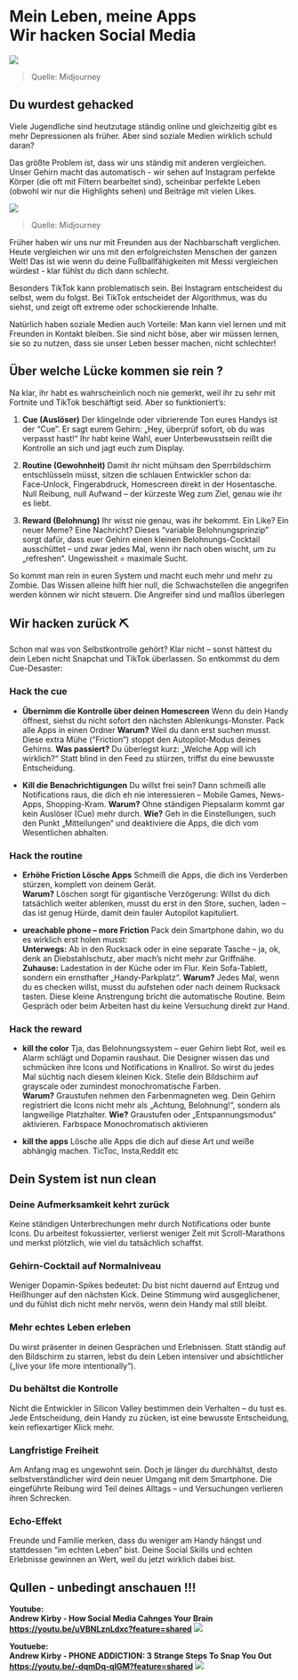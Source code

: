 Mein Leben, meine Apps<br />Wir hacken Social Media
====


![](../bilder/0_0.png)

> Quelle: Midjourney


## Du wurdest gehacked

Viele Jugendliche sind heutzutage ständig online und gleichzeitig gibt es mehr Depressionen als früher. Aber sind soziale Medien wirklich schuld daran?
 
Das größte Problem ist, dass wir uns ständig mit anderen vergleichen. Unser Gehirn macht das automatisch - wir sehen auf Instagram perfekte Körper (die oft mit Filtern bearbeitet sind), scheinbar perfekte Leben (obwohl wir nur die Highlights sehen) und Beiträge mit vielen Likes.

![](../bilder/0_1.png)
> Quelle: Midjourney

Früher haben wir uns nur mit Freunden aus der Nachbarschaft verglichen. Heute vergleichen wir uns mit den erfolgreichsten Menschen der ganzen Welt! Das ist wie wenn du deine Fußballfähigkeiten mit Messi vergleichen würdest - klar fühlst du dich dann schlecht.



Besonders TikTok kann problematisch sein. Bei Instagram entscheidest du selbst, wem du folgst. Bei TikTok entscheidet der Algorithmus, was du siehst, und zeigt oft extreme oder schockierende Inhalte.

Natürlich haben soziale Medien auch Vorteile: Man kann viel lernen und mit Freunden in Kontakt bleiben. Sie sind nicht böse, aber wir müssen lernen, sie so zu nutzen, dass sie unser Leben besser machen, nicht schlechter!

## Über welche Lücke kommen sie rein ?

Na klar, ihr habt es wahrscheinlich noch nie gemerkt, weil ihr zu sehr mit Fortnite und TikTok beschäftigt seid. Aber so funktioniert’s:

1. **Cue (Auslöser)**
Der klingelnde oder vibrierende Ton eures Handys ist der “Cue”. Er sagt eurem Gehirn: „Hey, überprüf sofort, ob du was verpasst hast!“ Ihr habt keine Wahl, euer Unterbewusstsein reißt die Kontrolle an sich und jagt euch zum Display.

2. **Routine (Gewohnheit)**
Damit ihr nicht mühsam den Sperrbildschirm entschlüsseln müsst, sitzen die schlauen Entwickler schon da: Face‑Unlock, Fingerabdruck, Homescreen direkt in der Hosentasche. Null Reibung, null Aufwand – der kürzeste Weg zum Ziel, genau wie ihr es liebt.

3. **Reward (Belohnung)**
Ihr wisst nie genau, was ihr bekommt. Ein Like? Ein neuer Meme? Eine Nachricht? Dieses “variable Belohnungsprinzip” sorgt dafür, dass euer Gehirn einen kleinen Belohnungs-Cocktail ausschüttet – und zwar jedes Mal, wenn ihr nach oben wischt, um zu „refreshen“. Ungewissheit = maximale Sucht.

So kommt man rein in euren System und macht euch mehr und mehr zu Zombie.
Das Wissen alleine hilft hier null, die Schwachstellen die angegrifen werden können wir nicht steuern. Die Angreifer sind und maßlos überlegen

## Wir hacken zurück ⛏️

Schon mal was von Selbstkontrolle gehört? Klar nicht – sonst hättest du dein Leben nicht Snapchat und TikTok überlassen. So entkommst du dem Cue-Desaster:
### Hack the cue 
- **Übernimm die Kontrolle über deinen Homescreen**
Wenn du dein Handy öffnest, siehst du nicht sofort den nächsten Ablenkungs-Monster. Pack alle Apps in einen Ordner
**Warum?** Weil du dann erst suchen musst. Diese extra Mühe (“Friction”) stoppt den Autopilot-Modus deines Gehirns.
**Was passiert?** Du überlegst kurz: „Welche App will ich wirklich?“ Statt blind in den Feed zu stürzen, triffst du eine bewusste Entscheidung.

- **Kill die Benachrichtigungen**
Du willst frei sein? Dann schmeiß alle Notifications raus, die dich eh nie interessieren – Mobile Games, News-Apps, Shopping-Kram.
**Warum?** Ohne ständigen Piepsalarm kommt gar kein Auslöser (Cue) mehr durch.
**Wie?** Geh in die Einstellungen, such den Punkt „Mitteilungen“ und deaktiviere die Apps, die dich vom Wesentlichen abhalten.

### Hack the routine

- **Erhöhe Friction Lösche Apps**
Schmeiß die Apps, die dich ins Verderben stürzen, komplett von deinem Gerät.
<br />**Warum?** Löschen sorgt für gigantische Verzögerung: Willst du dich tatsächlich weiter ablenken, musst du erst in den Store, suchen, laden – das ist genug Hürde, damit dein fauler Autopilot kapituliert.

- **ureachable phone – more Friction**
Pack dein Smartphone dahin, wo du es wirklich erst holen musst:
<br />**Unterwegs:** Ab in den Rucksack oder in eine separate Tasche – ja, ok, denk an Diebstahlschutz, aber mach’s nicht mehr zur Griff­nähe.
**Zuhause:** Lade­station in der Küche oder im Flur. Kein Sofa-Tablett, sondern ein ernsthafter „Handy-Parkplatz“.
**Warum?** Jedes Mal, wenn du es checken willst, musst du aufstehen oder nach deinem Rucksack tasten. Diese kleine Anstrengung bricht die automatische Routine.
Beim Gespräch oder beim Arbeiten hast du keine Versuchung direkt zur Hand.

### Hack the reward
- **kill the color**
Tja, das Belohnungssystem – euer Gehirn liebt Rot, weil es Alarm schlägt und Dopamin raushaut. Die Designer wissen das und schmücken ihre Icons und Notifications in Knallrot. So wirst du jedes Mal süchtig nach diesem kleinen Kick. Stelle dein Bildschirm auf grayscale oder zumindest monochromatische Farben.<br />
**Warum?** Graustufen nehmen den Farbenmagneten weg. Dein Gehirn registriert die Icons nicht mehr als „Achtung, Belohnung!“, sondern als langweilige Platzhalter.
**Wie?** Graustufen oder „Entspannungsmodus“ aktivieren. Farbspace Monochromatisch aktivieren

- **kill the apps**
Lösche alle Apps die dich auf diese Art und weiße abhängig machen. TicToc, Insta,Reddit etc

## Dein System ist nun clean
### Deine Aufmerksamkeit kehrt zurück
Keine ständigen Unterbrechungen mehr durch Notifications oder bunte Icons. Du arbeitest fokussierter, verlierst weniger Zeit mit Scroll-Marathons und merkst plötzlich, wie viel du tatsächlich schaffst.

### Gehirn-Cocktail auf Normalniveau
Weniger Dopamin-Spikes bedeutet: Du bist nicht dauernd auf Entzug und Heißhunger auf den nächsten Kick. Deine Stimmung wird ausgeglichener, und du fühlst dich nicht mehr nervös, wenn dein Handy mal still bleibt.

### Mehr echtes Leben erleben
Du wirst präsenter in deinen Gesprächen und Erlebnissen. Statt ständig auf den Bildschirm zu starren, lebst du dein Leben intensiver und absichtlicher („live your life more intentionally“).

### Du behältst die Kontrolle
Nicht die Entwickler in Silicon Valley bestimmen dein Verhalten – du tust es. Jede Entscheidung, dein Handy zu zücken, ist eine bewusste Entscheidung, kein reflexartiger Klick mehr.

### Langfristige Freiheit
Am Anfang mag es ungewohnt sein. Doch je länger du durchhältst, desto selbstverständlicher wird dein neuer Umgang mit dem Smartphone. Die eingeführte Reibung wird Teil deines Alltags – und Versuchungen verlieren ihren Schrecken.

### Echo‑Effekt
Freunde und Familie merken, dass du weniger am Handy hängst und stattdessen “im echten Leben” bist. Deine Social Skills und echten Erlebnisse gewinnen an Wert, weil du jetzt wirklich dabei bist.


## Qullen - unbedingt anschauen !!!
**Youtube:<br/> Andrew Kirby - How Social Media Cahnges Your Brain**
**https://youtu.be/uVBNLznLdxc?feature=shared**
![](../bilder/1316a41a-fb26-488b-b9ee-b229f4d4aa4b.svg)

**Youtuebe:<br/> Andrew Kirby - PHONE ADDICTION: 3 Strange Steps To Snap You Out**
**https://youtu.be/-dqmDq-qlGM?feature=shared**
![](../bilder/501427f0-099e-4cee-9b79-12564473baa4.svg)
